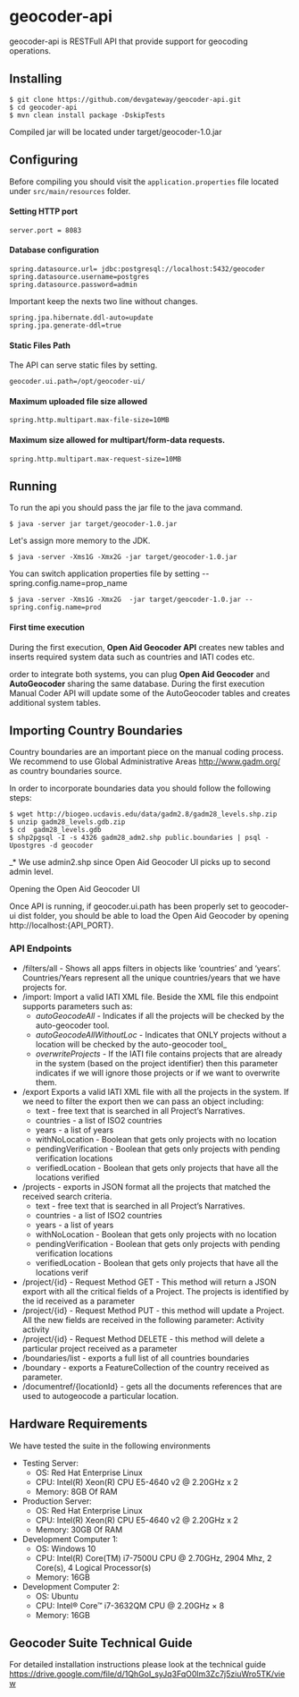 # geocoder-api

geocoder-api is RESTFull API that provide support for geocoding operations.  

## Installing

    $ git clone https://github.com/devgateway/geocoder-api.git
    $ cd geocoder-api
    $ mvn clean install package -DskipTests

Compiled jar will be located under target/geocoder-1.0.jar


## Configuring
Before compiling you should visit the `application.properties` file located under `src/main/resources` folder.

#### Setting HTTP port
    
    server.port = 8083

#### Database configuration

    spring.datasource.url= jdbc:postgresql://localhost:5432/geocoder
    spring.datasource.username=postgres
    spring.datasource.password=admin

Important keep the nexts two line without changes.

    spring.jpa.hibernate.ddl-auto=update
    spring.jpa.generate-ddl=true

####  Static Files Path
The API can serve static files by setting.
 
    geocoder.ui.path=/opt/geocoder-ui/

#### Maximum uploaded file size allowed

    spring.http.multipart.max-file-size=10MB

#### Maximum size allowed for multipart/form-data requests.

    spring.http.multipart.max-request-size=10MB

## Running 

To run the api you should pass the jar file to the java command.

    $ java -server jar target/geocoder-1.0.jar

Let's assign more memory to the JDK.

	$ java -server -Xms1G -Xmx2G -jar target/geocoder-1.0.jar

You can switch application properties file by setting --spring.config.name=prop_name

    $ java -server -Xms1G -Xmx2G  -jar target/geocoder-1.0.jar --spring.config.name=prod


#### First time execution
During the first execution, **Open Aid Geocoder API** creates new tables and inserts required system  data such as countries and IATI codes etc.

order to integrate both systems, you can plug **Open Aid Geocoder** and **AutoGeocoder** sharing the same database. 
During the first execution Manual Coder API will update some of the AutoGeocoder tables and creates additional system tables.


## Importing Country Boundaries 

Country boundaries are an important piece on the manual coding process. We recommend to use Global Administrative Areas 
http://www.gadm.org/ as country boundaries source. 

In order to incorporate boundaries data you should follow the following steps:

    $ wget http://biogeo.ucdavis.edu/data/gadm2.8/gadm28_levels.shp.zip
    $ unzip gadm28_levels.gdb.zip
    $ cd  gadm28_levels.gdb
    $ shp2pgsql -I -s 4326 gadm28_adm2.shp public.boundaries | psql -Upostgres -d geocoder

_* We use admin2.shp since Open Aid Geocoder UI  picks up to second admin level.

Opening the Open Aid Geocoder UI

Once API is running, if geocoder.ui.path has been properly set to geocoder-ui dist folder, you should be able to load the Open Aid Geocoder by opening http://localhost:{API_PORT}.


### API Endpoints

* /filters/all -
    Shows all apps filters in objects like ‘countries’ and ‘years’. 
    Countries/Years represent all the unique countries/years that we have projects for.
* /import: Import a valid IATI XML file. Beside the XML file this endpoint supports parameters such as: 
    * _autoGeocodeAll_ - Indicates if all the projects will be checked by the auto-geocoder tool. 
    * _autoGeocodeAllWithoutLoc_ - Indicates that ONLY projects without a location will be checked by the auto-geocoder tool_
    * _overwriteProjects_  - If the IATI file contains projects that are already in the system (based on the project identifier) then this parameter indicates if we will ignore those projects or if we want to overwrite them.
* /export  Exports a valid IATI XML file with all the projects in the system. If we need to filter the export then we can pass an object including:
	* text - free text that is searched in all Project’s Narratives.
	* countries - a list of ISO2 countries
	* years - a list of years
	* withNoLocation - Boolean that gets only projects with no location
	* pendingVerification - Boolean that gets only projects with pending verification locations
	* verifiedLocation - Boolean that gets only projects that have all the locations verified
* /projects - exports in JSON format all the projects that matched the received search criteria.
    * text - free text that is searched in all Project’s Narratives.
    * countries - a list of ISO2 countries
    * years - a list of years
    * withNoLocation - Boolean that gets only projects with no location
    * pendingVerification - Boolean that gets only projects with pending verification locations
    * verifiedLocation - Boolean that gets only projects that have all the locations verif
* /project/{id} - Request Method GET - This method will return a JSON export with all the critical fields of a Project. The projects is identified by the id received as a parameter
* /project/{id} - Request Method PUT - this method will update a Project. All the new fields are received in the following parameter:
Activity activity
* /project/{id} - Request Method DELETE - this method will delete a particular project received as a parameter
* /boundaries/list - exports a full list of all countries boundaries
* /boundary - exports a FeatureCollection of the country received as parameter.
* /documentref/{locationId} - gets all the documents references that are used to autogeocode a particular location.


## Hardware Requirements
We have tested the suite in the following environments

* Testing Server:
    * OS: Red Hat Enterprise Linux
    * CPU:  Intel(R) Xeon(R) CPU E5-4640 v2 @ 2.20GHz x 2
    * Memory: 8GB Of RAM
* Production Server:
    * OS: Red Hat Enterprise Linux
    * CPU:  Intel(R) Xeon(R) CPU E5-4640 v2 @ 2.20GHz x 2
    * Memory: 30GB Of RAM
* Development Computer 1:
    * OS: Windows 10
    * CPU: Intel(R) Core(TM) i7-7500U CPU @ 2.70GHz, 2904 Mhz, 2 Core(s), 4 Logical Processor(s)
    * Memory: 16GB
* Development Computer 2:
    * OS: Ubuntu
    * CPU: Intel® Core™ i7-3632QM CPU @ 2.20GHz × 8
    * Memory: 16GB


## Geocoder Suite Technical Guide
For detailed installation instructions please look at the technical guide https://drive.google.com/file/d/1QhGoI_syJq3FqO0lm3Zc7j5ziuWro5TK/view
